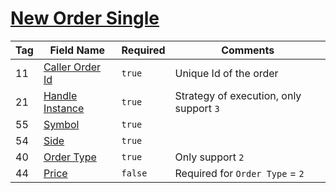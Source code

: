 # [New Order Single](https://www.onixs.biz/fix-dictionary/4.2/msgType_D_68.html)

| Tag | Field Name | Required | Comments |
|---|---|---|---|
| 11 | [Caller Order Id](https://www.onixs.biz/fix-dictionary/4.2/tagNum_11.html) | `true` | Unique Id of the order |
| 21 | [Handle Instance](https://www.onixs.biz/fix-dictionary/4.2/tagNum_21.html) | `true` | Strategy of execution, only support `3` |
| 55 | [Symbol](https://www.onixs.biz/fix-dictionary/4.2/tagNum_55.html) | `true` | |
| 54 | [Side](https://www.onixs.biz/fix-dictionary/4.2/tagNum_54.html) | `true` | |
| 40 | [Order Type](https://www.onixs.biz/fix-dictionary/4.2/tagNum_40.html) | `true` | Only support `2` |
| 44 | [Price](https://www.onixs.biz/fix-dictionary/4.2/tagNum_44.html) | `false` | Required for `Order Type` = `2` |
